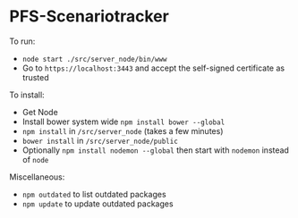 # PFS-Scenariotracker

To run:
- `node start ./src/server_node/bin/www`
- Go to `https://localhost:3443` and accept the self-signed certificate as trusted

To install:
- Get Node
- Install bower system wide `npm install bower --global`
- `npm install` in `/src/server_node` (takes a few minutes)
- `bower install` in `/src/server_node/public`
- Optionally `npm install nodemon --global` then start with `nodemon` instead of `node`

Miscellaneous:
- `npm outdated` to list outdated packages
- `npm update` to update outdated packages